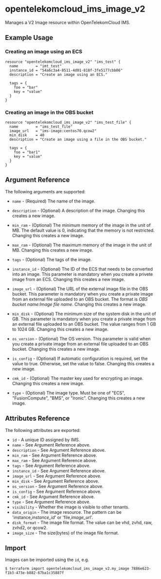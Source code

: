 # opentelekomcloud_ims_image_v2

Manages a V2 Image resource within OpenTelekomCloud IMS.

## Example Usage

###  Creating an image using an ECS

```hcl
resource "opentelekomcloud_ims_image_v2" "ims_test" {
  name        = "imt_test"
  instance_id = "54a6c3a4-8511-4d01-818f-3fe5177cbb06"
  description = "Create an image using an ECS."
  
  tags = {
    foo = "bar"
    key = "value"
  }
}
```

###  Creating an image in the OBS bucket

```hcl
resource "opentelekomcloud_ims_image_v2" "ims_test_file" {
  name        = "ims_test_file"
  image_url   = "ims-image:centos70.qcow2"
  min_disk    = 40
  description = "Create an image using a file in the OBS bucket."
  
  tags = {
    foo = "bar1"
    key = "value"
  }
}
```

## Argument Reference

The following arguments are supported:

* `name` - (Required) The name of the image.

* `description` - (Optional) A description of the image. Changing this creates a new image.

* `min_ram` - (Optional) The minimum memory of the image in the unit of MB.
    The default value is 0, indicating that the memory is not restricted.
	Changing this creates a new image.

* `max_ram` - (Optional) The maximum memory of the image in the unit of MB.
    Changing this creates a new image.

* `tags` - (Optional) The tags of the image.

* `instance_id` - (Optional) The ID of the ECS that needs to be converted into an image.
    This parameter is mandatory when you create a privete image from an ECS.
	Changing this creates a new image.

* `image_url` - (Optional) The URL of the external image file in the OBS bucket.
    This parameter is mandatory when you create a private image from an external file
	uploaded to an OBS bucket. The format is *OBS bucket name:Image file name*.
	Changing this creates a new image.

* `min_disk` - (Optional) The minimum size of the system disk in the unit of GB.
    This parameter is mandatory when you create a private image from an external file
    uploaded to an OBS bucket. The value ranges from 1 GB to 1024 GB.
    Changing this creates a new image.

* `os_version` - (Optional) The OS version.
    This parameter is valid when you create a private image from an external file
    uploaded to an OBS bucket. Changing this creates a new image.

* `is_config` - (Optional) If automatic configuration is required, set the value to true.
    Otherwise, set the value to false. Changing this creates a new image.

* `cmk_id` - (Optional) The master key used for encrypting an image.
    Changing this creates a new image.

* `type` - (Optional) The image type. Must be one of "ECS", "FusionCompute", "BMS",
    or "Ironic". Changing this creates a new image.

## Attributes Reference

The following attributes are exported:

* `id` - A unique ID assigned by IMS.
* `name` - See Argument Reference above.
* `description` - See Argument Reference above.
* `min_ram` - See Argument Reference above.
* `max_ram` - See Argument Reference above.
* `tags` - See Argument Reference above.
* `instance_id` - See Argument Reference above.
* `image_url` - See Argument Reference above.
* `min_disk` - See Argument Reference above.
* `os_version` - See Argument Reference above.
* `is_config` - See Argument Reference above.
* `cmk_id` - See Argument Reference above.
* `type` - See Argument Reference above.
* `visibility` - Whether the image is visible to other tenants.
* `data_origin` - The image resource. The pattern can be 'instance,*instance_id*' or 'file,*image_url*'.
* `disk_format` - The image file format. The value can be vhd, zvhd, raw, zvhd2, or qcow2.
* `image_size` - The size(bytes) of the image file format.

## Import

Images can be imported using the `id`, e.g.

```
$ terraform import opentelekomcloud_ims_image_v2.my_image 7886e623-f1b3-473e-b882-67ba1c35887f
```
